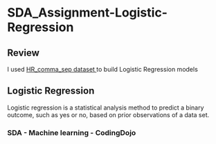 # SDA_Assignment-Logistic-Regression


## Review
I used  [HR_comma_sep dataset ](https://www.kaggle.com/datasets/liujiaqi/hr-comma-sepcsv) to build Logistic Regression models


## Logistic Regression
Logistic regression is a statistical analysis method to predict a binary outcome,
such as yes or no, based on prior observations of a data set.


### SDA - Machine learning - CodingDojo  
